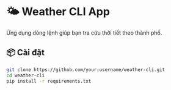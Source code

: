 # 🌤️ Weather CLI App

Ứng dụng dòng lệnh giúp bạn tra cứu thời tiết theo thành phố.

## 📦 Cài đặt
```bash
git clone https://github.com/your-username/weather-cli.git
cd weather-cli
pip install -r requirements.txt

